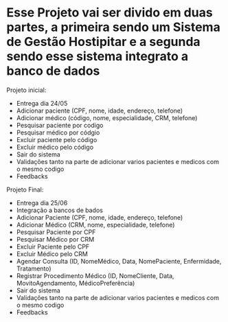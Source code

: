 # Esse Projeto vai ser divido em duas partes, a primeira sendo um Sistema de Gestão Hostipitar e a segunda sendo esse sistema integrato a banco de dados

Projeto inicial:

- Entrega dia 24/05
- Adicionar paciente (CPF, nome, idade, endereço, telefone)
- Adicionar médico (código, nome, especialidade, CRM, telefone)
- Pesquisar paciente por codigo
- Pesquisar médico por códgio
- Excluir paciente pelo código
- Excluir médico pelo código
- Sair do sistema
- Validações tanto na parte de adicionar varios pacientes e medicos com o mesmo codigo
- Feedbacks

Projeto Final: 

- Entrega dia 25/06
- Integração a bancos de bados
- Adicionar Paciente (CPF, nome, idade, endereço, telefone)
- Adicionar Médico (CRM, nome, especialidade, telefone)
- Pesquisar Paciente por CPF
- Pesquisar Médico por CRM
- Excluir Paciente pelo CPF
- Excluir Médico pelo CRM
- Agendar Consulta (ID, NomeMédico, Data, NomePaciente, Enfermidade, Tratamento)
- Registrar Procedimento Médico (ID, NomeCliente, Data, MovitoAgendamento, MédicoPreferência)
- Sair do sistema
- Validações tanto na parte de adicionar varios pacientes e medicos com o mesmo codigo
- Feedbacks
